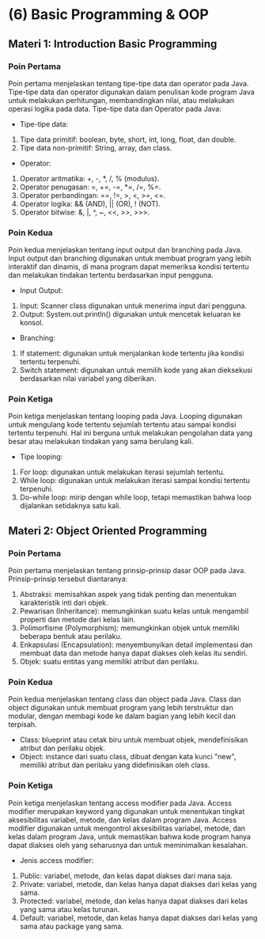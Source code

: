 # (6) Basic Programming & OOP

## Materi 1: Introduction Basic Programming

### Poin Pertama
Poin pertama menjelaskan tentang tipe-tipe data dan operator pada Java. Tipe-tipe data dan operator digunakan dalam penulisan kode program Java untuk melakukan perhitungan, membandingkan nilai, atau melakukan operasi logika pada data.
Tipe-tipe data dan Operator pada Java:
- Tipe-tipe data:
1. Tipe data primitif: boolean, byte, short, int, long, float, dan double.
2. Tipe data non-primitif: String, array, dan class.

- Operator:
1. Operator aritmatika: +, -, *, /, % (modulus).
2. Operator penugasan: =, +=, -=, *=, /=, %=.
3. Operator perbandingan: ==, !=, >, <, >=, <=.
4. Operator logika: && (AND), || (OR), ! (NOT).
5. Operator bitwise: &, |, ^, ~, <<, >>, >>>.

### Poin Kedua
Poin kedua menjelaskan tentang input output dan branching pada Java. Input output dan branching digunakan untuk membuat program yang lebih interaktif dan dinamis, di mana program dapat memeriksa kondisi tertentu dan melakukan tindakan tertentu berdasarkan input pengguna.
- Input Output:
1. Input: Scanner class digunakan untuk menerima input dari pengguna.
2. Output: System.out.println() digunakan untuk mencetak keluaran ke konsol.

- Branching:
1. If statement: digunakan untuk menjalankan kode tertentu jika kondisi tertentu terpenuhi.
2. Switch statement: digunakan untuk memilih kode yang akan dieksekusi berdasarkan nilai variabel yang diberikan.

### Poin Ketiga
Poin ketiga menjelaskan tentang looping pada Java. Looping digunakan untuk mengulang kode tertentu sejumlah tertentu atau sampai kondisi tertentu terpenuhi. Hal ini berguna untuk melakukan pengolahan data yang besar atau melakukan tindakan yang sama berulang kali.
- Tipe looping:
1. For loop: digunakan untuk melakukan iterasi sejumlah tertentu.
2. While loop: digunakan untuk melakukan iterasi sampai kondisi tertentu terpenuhi.
3. Do-while loop: mirip dengan while loop, tetapi memastikan bahwa loop dijalankan setidaknya satu kali.

## Materi 2: Object Oriented Programming

### Poin Pertama
Poin pertama menjelaskan tentang prinsip-prinsip dasar OOP pada Java. Prinsip-prinsip tersebut diantaranya:
1. Abstraksi: memisahkan aspek yang tidak penting dan menentukan karakteristik inti dari objek.
2. Pewarisan (Inheritance): memungkinkan suatu kelas untuk mengambil properti dan metode dari kelas lain.
3. Polimorfisme (Polymorphism): memungkinkan objek untuk memiliki beberapa bentuk atau perilaku.
4. Enkapsulasi (Encapsulation): menyembunyikan detail implementasi dan membuat data dan metode hanya dapat diakses oleh kelas itu sendiri.
5. Objek: suatu entitas yang memiliki atribut dan perilaku.

### Poin Kedua
Poin kedua menjelaskan tentang class dan object pada Java. Class dan object digunakan untuk membuat program yang lebih terstruktur dan modular, dengan membagi kode ke dalam bagian yang lebih kecil dan terpisah.
- Class: blueprint atau cetak biru untuk membuat objek, mendefinisikan atribut dan perilaku objek.
- Object: instance dari suatu class, dibuat dengan kata kunci "new", memiliki atribut dan perilaku yang didefinisikan oleh class.

### Poin Ketiga
Poin ketiga menjelaskan tentang access modifier pada Java. Access modifier merupakan keyword yang digunakan untuk menentukan tingkat aksesibilitas variabel, metode, dan kelas dalam program Java. Access modifier digunakan untuk mengontrol aksesibilitas variabel, metode, dan kelas dalam program Java, untuk memastikan bahwa kode program hanya dapat diakses oleh yang seharusnya dan untuk meminimalkan kesalahan.
- Jenis access modifier:
1. Public: variabel, metode, dan kelas dapat diakses dari mana saja.
2. Private: variabel, metode, dan kelas hanya dapat diakses dari kelas yang sama.
3. Protected: variabel, metode, dan kelas hanya dapat diakses dari kelas yang sama atau kelas turunan.
4. Default: variabel, metode, dan kelas hanya dapat diakses dari kelas yang sama atau package yang sama.
